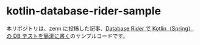 # kotlin-database-rider-sample

本リポジトリは、zenn に投稿した記事、[Database Rider で Kotlin（Spring）の DB テストを簡潔に書く](https://zenn.dev/msksgm/articles/20221014-kotlin-dbtest-with-database-rider)のサンプルコードです。
